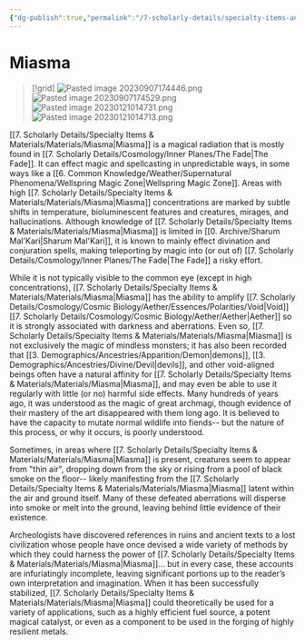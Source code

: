 ```yaml
---
{"dg-publish":true,"permalink":"/7-scholarly-details/specialty-items-and-materials/materials/miasma/","noteIcon":""}
---
```


# Miasma

>[!grid]
>![Pasted image 20230907174446.png](/img/user/x.%20Assets/Attachments/Pasted%20image%2020230907174446.png)
>![Pasted image 20230907174529.png](/img/user/x.%20Assets/Attachments/Pasted%20image%2020230907174529.png)
>![Pasted image 20230121014731.png](/img/user/x.%20Assets/Attachments/Pasted%20image%2020230121014731.png)
>![Pasted image 20230121014713.png](/img/user/x.%20Assets/Attachments/Pasted%20image%2020230121014713.png)

[[7. Scholarly Details/Specialty Items & Materials/Materials/Miasma\|Miasma]] is a magical radiation that is mostly found in [[7. Scholarly Details/Cosmology/Inner Planes/The Fade\|The Fade]]. It can effect magic and spellcasting in unpredictable ways, in some ways like a [[6. Common Knowledge/Weather/Supernatural Phenomena/Wellspring Magic Zone\|Wellspring Magic Zone]]. Areas with high [[7. Scholarly Details/Specialty Items & Materials/Materials/Miasma\|Miasma]] concentrations are marked by subtle shifts in temperature, bioluminescent features and creatures, mirages, and hallucinations. Although knowledge of [[7. Scholarly Details/Specialty Items & Materials/Materials/Miasma\|Miasma]] is limited in [[0. Archive/Sharum Mal'Kari\|Sharum Mal'Kari]], it is known to mainly effect divination and conjuration spells, making teleporting by magic into (or out of) [[7. Scholarly Details/Cosmology/Inner Planes/The Fade\|The Fade]] a risky effort. 

While it is not typically visible to the common eye (except in high concentrations), [[7. Scholarly Details/Specialty Items & Materials/Materials/Miasma\|Miasma]] has the ability to amplify [[7. Scholarly Details/Cosmology/Cosmic Biology/Aether/Essences/Polarities/Void\|Void]] [[7. Scholarly Details/Cosmology/Cosmic Biology/Aether/Aether\|Aether]] so it is strongly associated with darkness and aberrations. Even so, [[7. Scholarly Details/Specialty Items & Materials/Materials/Miasma\|Miasma]] is not exclusively the magic of mindless monsters; it has also been recorded that [[3. Demographics/Ancestries/Apparition/Demon\|demons]], [[3. Demographics/Ancestries/Divine/Devil\|devils]], and other void-aligned beings often have a natural affinity for [[7. Scholarly Details/Specialty Items & Materials/Materials/Miasma\|Miasma]], and may even be able to use it regularly with little (or no) harmful side effects. Many hundreds of years ago, it was understood as the magic of great archmagi, though evidence of their mastery of the art disappeared with them long ago. It is believed to have the capacity to mutate normal wildlife into fiends-- but the nature of this process, or why it occurs, is poorly understood. 

Sometimes, in areas where [[7. Scholarly Details/Specialty Items & Materials/Materials/Miasma\|Miasma]] is present, creatures seem to appear from "thin air", dropping down from the sky or rising from a pool of black smoke on the floor-- likely manifesting from the [[7. Scholarly Details/Specialty Items & Materials/Materials/Miasma\|Miasma]] latent within the air and ground itself. Many of these defeated aberrations will disperse into smoke or melt into the ground, leaving behind little evidence of their existence. 

Archeologists have discovered references in ruins and ancient texts to a lost civilization whose people have once devised a wide variety of methods by which they could harness the power of [[7. Scholarly Details/Specialty Items & Materials/Materials/Miasma\|Miasma]]... but in every case, these accounts are infuriatingly incomplete, leaving significant portions up to the reader’s own interpretation and imagination. When it has been successfully stabilized, [[7. Scholarly Details/Specialty Items & Materials/Materials/Miasma\|Miasma]] could theoretically be used for a variety of applications, such as a highly efficient fuel source, a potent magical catalyst, or even as a component to be used in the forging of highly resilient metals. 




















